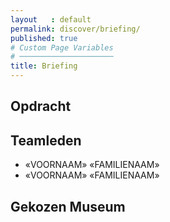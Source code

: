 ```yaml
---
layout   : default
permalink: discover/briefing/
published: true
# Custom Page Variables
# ─────────────────────
title: Briefing
---
```


Opdracht
--------

Teamleden
---------

 - «VOORNAAM» «FAMILIENAAM»
 - «VOORNAAM» «FAMILIENAAM»

Gekozen Museum
--------------
